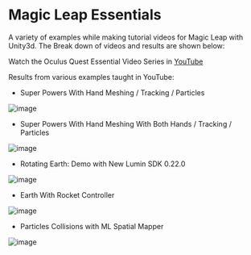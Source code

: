 # Magic Leap Essentials

A variety of examples while making tutorial videos for Magic Leap with Unity3d. The Break down of videos and results are shown below:

Watch the Oculus Quest Essential Video Series in [YouTube](https://www.youtube.com/playlist?list=PLQMQNmwN3Fvzkz4Ce9C92jzG1mwvYjvyh)

Results from various examples taught in YouTube:

- Super Powers With Hand Meshing / Tracking / Particles

![image](https://github.com/dilmerv/MagicLeapEssentials/blob/master/docs/images/superpowers.gif)

- Super Powers With Hand Meshing With Both Hands / Tracking / Particles

![image](https://github.com/dilmerv/MagicLeapEssentials/blob/master/docs/images/superpowersboth.gif)

- Rotating Earth: Demo with New Lumin SDK 0.22.0

![image](https://github.com/dilmerv/MagicLeapEssentials/blob/master/docs/images/earthrotating.gif)

- Earth With Rocket Controller

![image](https://github.com/dilmerv/MagicLeapEssentials/blob/master/docs/images/earthrocket.gif)

- Particles Collisions with ML Spatial Mapper 

![image](https://github.com/dilmerv/MagicLeapEssentials/blob/master/docs/images/particlecollisions.gif)
